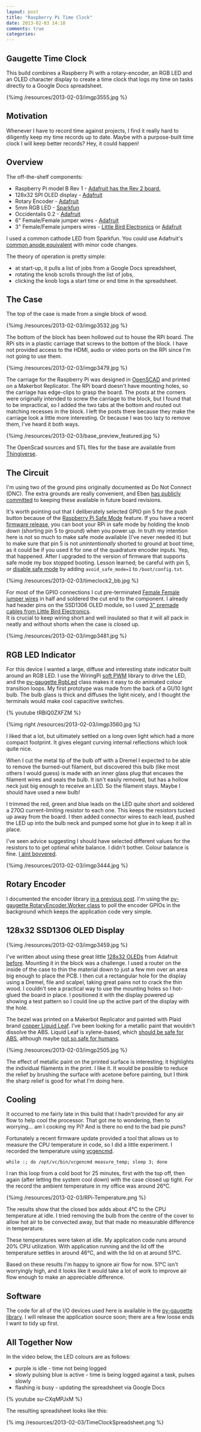```yaml
---
layout: post
title: "Raspberry Pi Time Clock"
date: 2013-02-03 14:18
comments: true
categories: 
---
```


Gaugette Time Clock
-------------------

This build combines a Raspberry Pi with a rotary-encoder, an RGB LED and an OLED character display
to create a time clock that logs my time on tasks directly to a Google Docs spreadsheet.

{%img /resources/2013-02-03/imgp3555.jpg %}

Motivation
----------

Whenever I have to record time against projects, I find 
it really hard to diligently keep my time records up to date.
Maybe with a purpose-built time clock I will keep better records?
Hey, it could happen!

Overview
--------

The off-the-shelf components:
 - Raspberry Pi model B Rev 1 - [Adafruit has the Rev 2 board.](http://www.adafruit.com/products/998)
 - 128x32 SPI OLED display - [Adafruit](http://www.adafruit.com/products/661)
 - Rotary Encoder - [Adafruit](https://www.adafruit.com/products/377)
 - 5mm RGB LED - [Sparkfun](https://www.sparkfun.com/products/105)
 - Occidentalis 0.2 - [Adafruit](http://learn.adafruit.com/adafruit-raspberry-pi-educational-linux-distro/occidentalis-v0-dot-2)
 - 6" Female/Female jumper wires - [Adafruit](https://www.adafruit.com/products/266)  
 - 3" Female/Female jumpers wires - [Little Bird Electronics](http://littlebirdelectronics.com/products/premium-jumper-wire-50-piece-rainbow-assortment-f-f-3) or [Adafruit](https://www.adafruit.com/products/794)

I used a common cathode LED from Sparkfun.  You could use
Adafruit's [common anode equivalent](http://www.adafruit.com/products/159)
with minor code changes.

The theory of operation is pretty simple:
 - at start-up, it pulls a list of jobs from a Google Docs spreadsheet,
 - rotating the knob scrolls through the list of jobs,
 - clicking the knob logs a start time or end time in the spreadsheet.
  
The Case
--------

The top of the case is made from a single block of wood.

{%img /resources/2013-02-03/imgp3532.jpg %}

The bottom of the block has been hollowed out to house the RPi board.
The RPi sits in a plastic carriage that screws to the bottom of the block.
I have not provided access to the HDMI, audio or video ports on the RPi since
I'm not going to use them.

{%img /resources/2013-02-03/imgp3479.jpg %}

The carriage for the Raspberry Pi was designed in [OpenSCAD](http://openscad.org/)
and printed on a Makerbot Replicator.  The RPi board
doesn't have mounting holes, so the carriage has edge-clips to grasp the board.
The posts at the corners were originally intended to screw the carriage to
the block, but I found that to be impractical, so I added the two tabs at
the bottom and routed out matching recesses in the block.  I left the posts there
because they make the carriage look a little more interesting.  Or because
I was too lazy to remove them, I've heard it both ways.

{%img /resources/2013-02-03/base_preview_featured.jpg %}

The OpenScad sources and STL files for the base are available from [Thingiverse](http://www.thingiverse.com/thing:46892).

The Circuit
-----------

I'm using two of the ground pins originally documented as Do Not Connect (DNC).
The extra grounds are really convenient, and Eben [has publicly committed](http://www.raspberrypi.org/archives/2233) 
to keeping these available in future board revisions.

It's worth pointing out that I deliberately selected GPIO pin 5 for the push button
because of the [Raspberry Pi Safe Mode](http://www.raspberrypi.org/phpBB3/viewtopic.php?f=29&t=12007)
feature.  If you have a recent [firmware release](https://github.com/Hexxeh/rpi-update), you can boot your RPi in safe mode by holding the knob down (shorting pin 5 to ground)
when you power up.
In truth my intention here is not so much to make safe mode available (I've never needed it) but
to make sure that pin 5 is not _unintentionally_ shorted to ground at boot time, as it could
be if you used it for one of the quadrature encoder inputs.  Yep, that happened.  After I upgraded to the
version of firmware that supports safe mode my box stopped booting.  Lesson learned; be careful
with pin 5, or [disable safe mode](http://elinux.org/images/c/ca/Raspi_documented_config.txt)
by adding `avoid_safe_mode=1` to `/boot/config.txt`.

{%img /resources/2013-02-03/timeclock2_bb.jpg %}

For most of the GPIO connections I cut pre-terminated [Female Female jumper wires](https://www.adafruit.com/products/266) in half and
soldered the cut end to the component.  I already had header pins on the SSD1306 OLED module, so I used
[3" premade cables from Little Bird Electronics](http://littlebirdelectronics.com/products/premium-jumper-wire-50-piece-rainbow-assortment-f-f-3).   
It is crucial to keep wiring short and well insulated so that it will all pack in 
neatly and without shorts when the case is closed up.

{%img /resources/2013-02-03/imgp3481.jpg %}

RGB LED Indicator
-------

For this device I wanted a large, diffuse and interesting state indicator
built around an RGB LED.  I use the WiringPi [soft PWM](https://projects.drogon.net/raspberry-pi/wiringpi/software-pwm-library/) library
to drive the LED, and the [py-gaugette RgbLed](https://github.com/guyc/py-gaugette/blob/master/gaugette/rgbled.py) 
class makes it easy to do animated colour transition loops.
My first prototype was made from the back of a GU10 light bulb.  The bulb
glass is thick and diffuses the light nicely, and I thought the terminals would make cool capacitive switches.

{% youtube tRBiQ0ZXFZM %}

{%img right /resources/2013-02-03/imgp3560.jpg %}

I liked that a lot, but ultimately settled on a long oven light which had a more compact
footprint.  It gives elegant curving internal reflections which look quite nice.

When I cut the metal tip of the bulb off with a Dremel
I expected to be able to remove the burned-out filament, but discovered
this bulb (like most others I would guess) is made with an inner glass plug that encases
the filament wires and seals the bulb.  It isn't easily removed, but has a hollow neck
just big enough to receive an LED.  So the filament stays.  Maybe I should have used a new bulb!

I trimmed the red, green and blue leads on the LED quite short and soldered a 270&#8486; current-limiting resistor 
to each one.   This keeps the resistors tucked up away from the board.  I then added connector
wires to each lead, pushed the LED up into the bulb neck and pumped some hot glue in to keep it all in place.

I've seen advice suggesting I should have selected different values for the resistors to
to get optimal white balance.  I didn't bother.  Colour balance is fine.
[I aint bovvered](http://www.youtube.com/watch?v=vFWkJuPhApc).
 
{%img /resources/2013-02-03/imgp3444.jpg %}

Rotary Encoder
--------------

I documented the encoder library [in a previous post](/blog/2013/01/14/rotary-encoder-library-for-the-raspberry-pi/).
I'm using the [py-gaugette RotaryEncoder.Worker class](https://github.com/guyc/py-gaugette/blob/master/gaugette/rotary_encoder.py)
to poll the encoder GPIOs in the background which keeps the application code very simple.

128x32 SSD1306 OLED Display
--------------------
 
{%img /resources/2013-02-03/imgp3459.jpg %}

I've written about using these great little [128x32 OLEDs](https://www.adafruit.com/products/661) from Adafruit
[before](/blog/2012/11/11/font-support-for-ssd1306/).  Mounting it in the block was a challenge.  I used a router
on the inside of the case to thin the material down to just a few mm over an area big enough to place
the PCB.  I then cut a rectangular hole for the display using a Dremel, file and scalpel,
taking great pains not to crack the thin wood.  I couldn't see a practical way to use the mounting holes
so I hot-glued the board in place.  I positioned it with the
display powered up showing a test pattern so I could line up the active part of the display with the hole.

The bezel was printed on a Makerbot Replicator and painted
with Plaid brand [copper Liquid Leaf](http://www.plaidonline.com/liquid-leaf-copper/89/6160/product.htm).
I've been looking for a metallic paint that wouldn't dissolve the ABS.
Liquid Leaf is xylene-based, which [should be safe for ABS](http://books.google.com.au/books?isbn=0815515812),
although maybe [not so safe for humans](http://www.intertradegrp.com/docs/IT-XYLENE-MSDS.pdf).

{%img /resources/2013-02-03/imgp2505.jpg %}

The effect of metallic paint on the printed surface is interesting; it highlights
the individual filaments in the print.  I like it.  It would be possible to reduce
the relief by brushing the surface with acetone before painting, but I think the
sharp relief is good for what I'm doing here.

Cooling
-------

It occurred to me fairly late in this build that I hadn't provided for any air flow to help 
cool the processor.  That got me to wondering, then to worrying... am I cooking my Pi?
And is there no end to the bad pie puns?

Fortunately a recent firmware update provided a tool that allows us to measure the CPU
temperature in code, so I did a little experiment.  I recorded
the temperature using [vcgencmd](http://elinux.org/RPI_vcgencmd_usage).

```
while :; do /opt/vc/bin/vcgencmd measure_temp; sleep 3; done
```

I ran this loop from a cold boot for 25 minutes, first with the top off, then again (after letting the system cool down)
with the case closed up tight.  For the record the ambient temperature in my office was around 26°C.

{%img /resources/2013-02-03/RPi-Temperature.png %}

The results show that the closed box adds about 4°C to the CPU temperature at idle.
I tried removing the bulb from the centre of the cover to allow hot air to be convected
away, but that made no measurable difference in temperature.

These temperatures were taken at idle.  My application code runs around 20% CPU utilization.  With application running and the lid off the temperature
settles in around 46°C, and with the lid on at around 51°C.

Based on these results I'm happy to ignore air flow for now.  51°C isn't worryingly high, and it looks like
it would take a lot of work to improve air flow enough to make an appreciable difference.


Software
--------

The code for all of the I/O devices used here is available in the [py-gaugette library](https://github.com/guyc/py-gaugette).
I will release the application source soon; there are a few loose ends I want to tidy up first.


All Together Now
----------------

In the video below, the LED colours are as follows:
 - purple is idle - time not being logged
 - slowly pulsing blue is active - time is being logged against a task, pulses slowly
 - flashing is busy - updating the spreadsheet via Google Docs

{% youtube su-CXqMPJxM %}

The resulting spreadsheet looks like this:

{% img /resources/2013-02-03/TimeClockSpreadsheet.png %}

